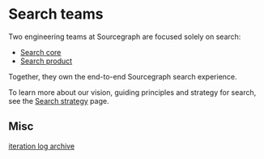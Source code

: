# Search teams

Two engineering teams at Sourcegraph are focused solely on search:

- [Search core](./core.md)
- [Search product](./product.md)

Together, they own the end-to-end Sourcegraph search experience.

To learn more about our vision, guiding principles and strategy for search, see the [Search strategy](../../../../../strategy-goals/strategy/search/index.md) page.

## Misc

[iteration log archive](./iteration_log_archive.md)
